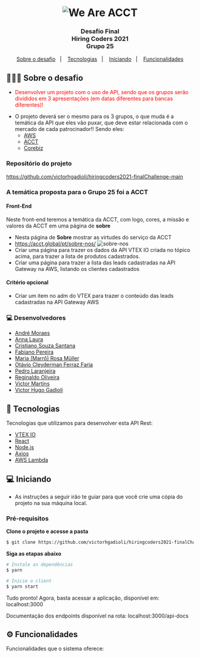 <h1 align="center">
<img src="https://media-exp1.licdn.com/dms/image/C4D1BAQHfQr7OKzw3qw/company-background_10000/0/1625601466872?e=2159024400&v=beta&t=FhYCbZr68ojz3lfyYUPV-M4lziID87ji6A-oat_okZ4" title="We Are ACCT" />
</h1>

<h3 align="center">
  Desafio Final <br> Hiring Coders 2021 <br>  Grupo 25
</h3>

<p align="center">
  <a href="#-sobre o desafio">Sobre o desafio</a>&nbsp;&nbsp;&nbsp;|&nbsp;&nbsp;&nbsp;
  <a href="#-tecnologias">Tecnologias</a>&nbsp;&nbsp;&nbsp;|&nbsp;&nbsp;&nbsp;
  <a href="#-iniciando">Iniciando</a>&nbsp;&nbsp;&nbsp;|&nbsp;&nbsp;&nbsp;
  <a href="#%EF%B8%8F-funcionalidades">Funcionalidades</a>
</p>

## 👨🏻‍💻 Sobre o desafio

- <p style="color: red;">Desenvolver um projeto com o uso de API, sendo que os grupos serão divididos em 3 apresentações (em datas diferentes para bancas diferentes)!
- O projeto deverá ser o mesmo para os 3 grupos, o que muda é a temática da API que eles vão puxar, que deve estar relacionada com o mercado de cada patrocinador!! Sendo eles:
  - [AWS](https://aws.amazon.com/pt/)</br>
  - [ACCT](https://acct.global)</br>
  - [Corebiz](https://www.corebiz.ag/pt/)
</p>

### Repositório do projeto
https://github.com/victorhgadioli/hiringcoders2021-finalChallenge-main

### A temática proposta para o Grupo 25 foi a ACCT</br>
#### Front-End
Neste front-end teremos a temática da ACCT, com logo, cores, a missão e valores da ACCT em uma página de **sobre**
- Nesta página de **Sobre** mostrar as virtudes do serviço da ACCT
- https://acct.global/pt/sobre-nos/
![sobre-nos](https://user-images.githubusercontent.com/1951762/131201433-6f58da5d-2453-4324-a95e-53fed286c5aa.png)
- Criar uma página para trazer os dados da API VTEX IO criada no tópico acima, para trazer a lista de produtos cadastrados.
- Criar uma página para trazer a lista das leads cadastradas na API Gateway na AWS, listando os clientes cadastrados

#### Critério opcional
- Criar um item no adm do VTEX para trazer o conteúdo das leads cadastradas na API Gateway AWS

### 💻 Desenvolvedores
- [André Moraes](https://github.com/andreLTMoraes)
- [Anna Laura](https://github.com/alauraivani)
- [Cristiano Souza Santana](https://github.com/CristianoSantan)
- [Fabiano Pereira](https://github.com/ifabianoi)
- [Maria (Marrô) Rosa Müller ](https://github.com/Marro-Muller)
- [Otávio Cleyderman Ferraz Faria](https://github.com/OtavioCleyderman)
- [Pedro Laranjeira](https://github.com/pedroasso)
- [Reginaldo Oliveira](https://github.com/Reginaldo007oliveira)
- [Victor Martins](https://github.com/VictorFerreiraMartins)
- [Victor Hugo Gadioli](https://github.com/victorhgadioli)



## 🚀 Tecnologias

Tecnologias que utilizamos para desenvolver esta API Rest:

- [VTEX IO](https://vtex.io/)
- [React](https://pt-br.reactjs.org/)
- [Node.js](https://nodejs.org/en/)
- [Axios](https://github.com/axios/axios)
- [AWS Lambda](https://aws.amazon.com/pt/lambda/)

## 💻 Iniciando

- As instruções a seguir irão te guiar para que você crie uma cópia do projeto na sua máquina local.

### Pré-requisitos

**Clone o projeto e acesse a pasta**

```bash
$ git clone https://github.com/victorhgadioli/hiringcoders2021-finalChallenge/ && cd hiringcoders2021-finalChallenge
```

**Siga as etapas abaixo**

```bash
# Instale as dependências
$ yarn

# Inicie o client
$ yarn start
```

Tudo pronto! Agora, basta acessar a aplicação, disponível em:
localhost:3000

Documentação dos endpoints disponível na rota:
localhost:3000/api-docs

## ⚙️ Funcionalidades
Funcionalidades que o sistema oferece:
